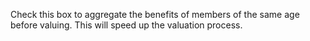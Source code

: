 Check this box to aggregate the benefits of members of the same age
before valuing. This will speed up the valuation process.
